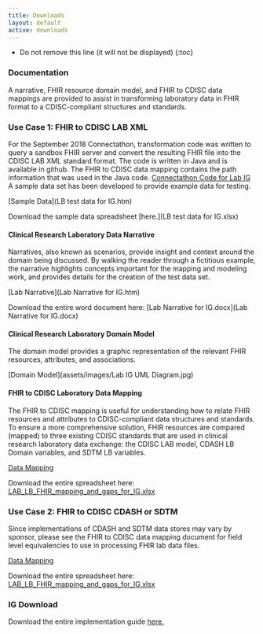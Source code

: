```yaml
---
title: Downloads
layout: default
active: downloads
---
```


<!-- TOC  the css styling for this is \pages\assets\css\project.css under 'markdown-toc'-->

* Do not remove this line (it will not be displayed)
{:toc}


<!-- end TOC -->

### Documentation

A narrative, FHIR resource domain model, and FHIR to CDISC data mappings are provided to assist in transforming laboratory data in FHIR format to a CDISC-compliant structures and standards.

### Use Case 1: FHIR to CDISC LAB XML

For the September 2018 Connectathon, transformation code was written to query a sandbox FHIR server and convert the resulting FHIR file into the CDISC LAB XML standard format.  The code is written in Java and is available in github.  The FHIR to CDISC data mapping contains the path information that was used in the Java code. 
[Connectathon Code for Lab IG](http://github.com/jennindg/MDIT_FHIR_LDM/tree/connectathon2018/)  A sample data set has been developed to provide example data for testing.  

[Sample Data](LB test data for IG.htm)

Download the sample data spreadsheet [here.](LB test data for IG.xlsx)

#### Clinical Research Laboratory Data Narrative

Narratives, also known as scenarios, provide insight and context around the domain being discussed.  By walking the reader through a fictitious example, the narrative highlights concepts important for the mapping and modeling work, and provides details for the creation of the test data set.

[Lab Narrative](Lab Narrative for IG.htm)

Download the entire word document here: [Lab Narrative for IG.docx](Lab Narrative for IG.docx)

#### Clinical Research Laboratory Domain Model

The domain model provides a graphic representation of the relevant FHIR resources, attributes, and associations.

[Domain Model](assets/images/Lab IG UML Diagram.jpg)  

#### FHIR to CDISC Laboratory Data Mapping

The FHIR to CDISC mapping is useful for understanding how to relate FHIR resources and attributes to CDISC-compliant data structures and standards.  To ensure a more comprehensive solution, FHIR resources are compared (mapped) to three existing CDISC standards that are used in clinical research laboratory data exchange:  the CDISC LAB model, CDASH LB Domain variables, and SDTM LB variables.  

[Data Mapping](LAB_LB_FHIR_mapping_and_gaps_for_IG.htm)

Download the entire spreadsheet here:  [LAB_LB_FHIR_mapping_and_gaps_for_IG.xlsx](LAB_LB_FHIR_mapping_and_gaps_for_IG_01-16-2019.xlsx)

### Use Case 2: FHIR to CDISC CDASH or SDTM

Since implementations of CDASH and SDTM data stores may vary by sponsor, please see the FHIR to CDISC data mapping document for field level equivalencies to use in processing FHIR lab data files.

[Data Mapping](LAB_LB_FHIR_mapping_and_gaps_for_IG.htm)

Download the entire spreadsheet here:  [LAB_LB_FHIR_mapping_and_gaps_for_IG.xlsx](LAB_LB_FHIR_mapping_and_gaps_for_IG_01-16-2019.xlsx)

### IG Download

Download the entire implementation guide [here.](full-ig.zip)

<br/>
